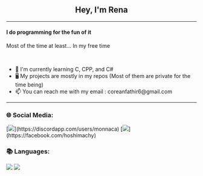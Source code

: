 <h2 align=center>Hey, I'm Rena</h2>
<hr>
<h4>I do programming for the fun of it</h4>
<p>Most of the time at least... In my free time</p>
<br>
<ul>
  <li>📖 I'm currently learning C, CPP, and C#</li>
  <li>🖥️ My projects are mostly in my repos (Most of them are private for the time being)</li>
  <li>📫 You can reach me with my email : coreanfathir6@gmail.com</li>
</ul>
<hr>
<h3>🌐 Social Media:</h3>
[<img src="https://img.shields.io/badge/Discord-gray?style=for-the-badge&logo=discord">](https://discordapp.com/users/monnaca)
[<img src="https://img.shields.io/badge/Facebook-blue?style=for-the-badge&logo=facebook">](https://facebook.com/hoshimachy)
<br>
<h3>📚 Languages:</h3>
<img src="https://img.shields.io/badge/Rust-red?style=for-the-badge&logo=rust" />
<img src="https://img.shields.io/badge/Python-yellow?style=for-the-badge&logo=python" />
